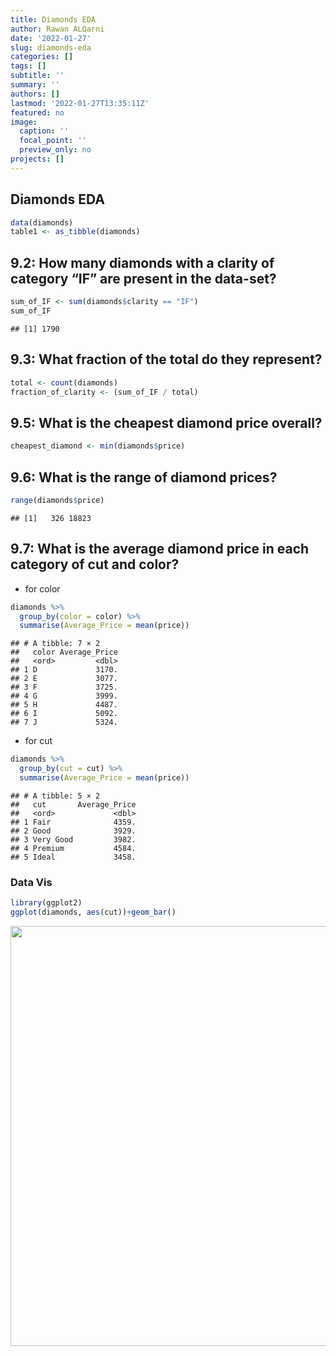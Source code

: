 ```yaml
---
title: Diamonds EDA
author: Rawan ALQarni
date: '2022-01-27'
slug: diamonds-eda
categories: []
tags: []
subtitle: ''
summary: ''
authors: []
lastmod: '2022-01-27T13:35:11Z'
featured: no
image:
  caption: ''
  focal_point: ''
  preview_only: no
projects: []
---
```




## Diamonds EDA






```r
data(diamonds)
table1 <- as_tibble(diamonds)
```

## 9.2: How many diamonds with a clarity of category “IF” are present in the data-set?


```r
sum_of_IF <- sum(diamonds$clarity == "IF")
sum_of_IF
```

```
## [1] 1790
```


## 9.3: What fraction of the total do they represent?


```r
total <- count(diamonds)
fraction_of_clarity <- (sum_of_IF / total)
```



## 9.5: What is the cheapest diamond price overall?

```r
cheapest_diamond <- min(diamonds$price)
```

## 9.6: What is the range of diamond prices?

```r
range(diamonds$price) 
```

```
## [1]   326 18823
```

## 9.7:  What is the average diamond price in each category of cut and color?
- for color

```r
diamonds %>% 
  group_by(color = color) %>%
  summarise(Average_Price = mean(price))
```

```
## # A tibble: 7 × 2
##   color Average_Price
##   <ord>         <dbl>
## 1 D             3170.
## 2 E             3077.
## 3 F             3725.
## 4 G             3999.
## 5 H             4487.
## 6 I             5092.
## 7 J             5324.
```
- for cut 

```r
diamonds %>% 
  group_by(cut = cut) %>%
  summarise(Average_Price = mean(price))
```

```
## # A tibble: 5 × 2
##   cut       Average_Price
##   <ord>             <dbl>
## 1 Fair              4359.
## 2 Good              3929.
## 3 Very Good         3982.
## 4 Premium           4584.
## 5 Ideal             3458.
```


### Data Vis 

```r
library(ggplot2)
ggplot(diamonds, aes(cut))+geom_bar()
```

<img src="{{< blogdown/postref >}}index_files/figure-html/unnamed-chunk-9-1.png" width="672" />



